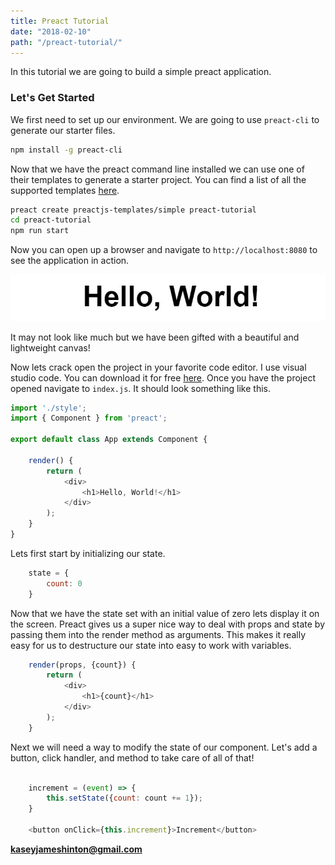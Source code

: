 ```yaml
---
title: Preact Tutorial
date: "2018-02-10"
path: "/preact-tutorial/"
---
```


In this tutorial we are going to build a simple preact application.

### Let's Get Started

We first need to set up our environment. We are going to use `preact-cli` to generate our starter files.

```bash
npm install -g preact-cli
```

Now that we have the preact command line installed we can use one of their templates to generate a starter project. You can find a list of all the supported templates [here](https://github.com/preactjs-templates/).

```bash
preact create preactjs-templates/simple preact-tutorial
cd preact-tutorial
npm run start
```

Now you can open up a browser and navigate to `http://localhost:8080` to see the application in action.

![preact](./hello-world.jpg)

It may not look like much but we have been gifted with a beautiful and lightweight canvas!

Now lets crack open the project in your favorite code editor. I use visual studio code. You can download it for free [here](https://code.visualstudio.com/). Once you have the project opened navigate to `index.js`. It should look something like this.

```javascript
import './style';
import { Component } from 'preact';

export default class App extends Component {

	render() {
		return (
			<div>
				<h1>Hello, World!</h1>
			</div>
		);
	}
}
```

Lets first start by initializing our state.

```javascript
	state = {
		count: 0
	}
```

Now that we have the state set with an initial value of zero lets display it on the screen. Preact gives us a super nice way to deal with props and state by passing them into the render method as arguments. This makes it really easy for us to destructure our state into easy to work with variables.

```javascript
	render(props, {count}) {
		return (
			<div>
				<h1>{count}</h1>
			</div>
		);
	}
```

Next we will need a way to modify the state of our component. Let's add a button, click handler, and method to take care of all of that!

```javascript
	
	increment = (event) => {
		this.setState({count: count += 1});
	}
	
	<button onClick={this.increment}>Increment</button>
```



**kaseyjameshinton@gmail.com**